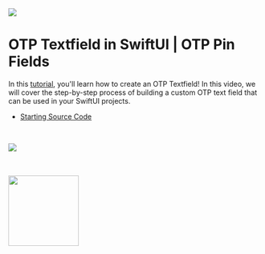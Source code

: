 
<img src="https://drive.google.com/uc?export=view&id=1ss6g-zHckW-KFI0D3sCCp3pyCZ-bJIik" />

# OTP Textfield in SwiftUI |  OTP Pin Fields

In this [tutorial](https://youtu.be/0bg7x37p_JU), you'll learn how to create an OTP Textfield! In this video, we will cover the step-by-step process of building a custom OTP text field that can be used in your SwiftUI projects.

- [Starting Source Code](https://github.com/WesCSK/Drag-and-Stick-Floating-Button-SwiftUI)

<br/>

[![](https://markdown-videos.deta.dev/youtube/0bg7x37p_JU)](https://youtu.be/0bg7x37p_JU)

<br/>
<br/>

<a href="https://www.youtube.com/@weschua?sub_confirmation=1">
<img src="https://drive.google.com/uc?export=view&id=1_GqbV9ZO-prNdAjKDqYy4gd9ETfqCMsM" style="width:140px;">
</a>

